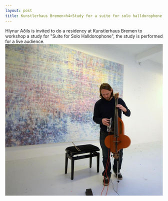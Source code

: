 ```yaml
---
layout: post
title: Kunstlerhaus Bremen<h4>Study for a suite for solo halldorophone by Hlynur Aðils</h4>
---
```

Hlynur Aðils is invited to do a residency at Kunstlerhaus Bremen to workshop a study for "Suite for Solo Halldorophone", the study is performed for a live audience.
![Bremen](/public/img/bremen2.jpg)
